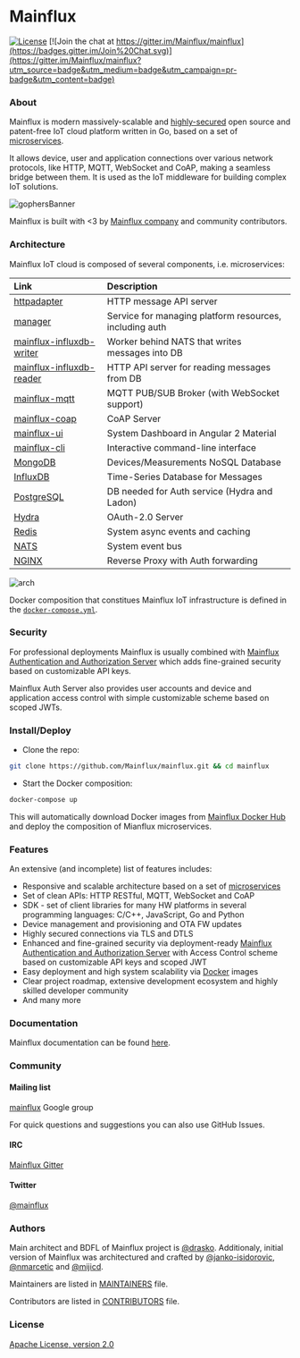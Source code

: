 # Mainflux

[![License](https://img.shields.io/badge/license-Apache%20v2.0-blue.svg)](LICENSE)
[![Join the chat at https://gitter.im/Mainflux/mainflux](https://badges.gitter.im/Join%20Chat.svg)](https://gitter.im/Mainflux/mainflux?utm_source=badge&utm_medium=badge&utm_campaign=pr-badge&utm_content=badge)

### About
Mainflux is modern massively-scalable and [highly-secured](#security) open source and patent-free IoT cloud platform written in Go, based on a set of [microservices](#architecture).

It allows device, user and application connections over various network protocols, like HTTP, MQTT, WebSocket and CoAP, making a seamless bridge between them. It is used as the IoT middleware for building complex IoT solutions.

![gophersBanner](https://github.com/mainflux/mainflux-doc/blob/master/img/gopherBanner.jpg)

Mainflux is built with <3 by [Mainflux company](https://www.mainflux.com/) and community contributors.

### Architecture
Mainflux IoT cloud is composed of several components, i.e. microservices:

| Link          | Description           |
|:--------------|:----------------------|
| [httpadapter](https://github.com/mainflux/mainflux-httpadapter) | HTTP message API server |
| [manager](https://github.com/mainflux/manager) | Service for managing platform resources, including auth |
| [mainflux-influxdb-writer](https://github.com/mainflux/mainflux-influxdb-writer) | Worker behind NATS that writes messages into DB |
| [mainflux-influxdb-reader](https://github.com/mainflux/mainflux-influxdb-reader) | HTTP API server for reading messages from DB |
| [mainflux-mqtt](https://github.com/mainflux/mainflux-mqtt) | MQTT PUB/SUB Broker (with WebSocket support) |
| [mainflux-coap](https://github.com/mainflux/mainflux-coap) | CoAP Server |
| [mainflux-ui](https://github.com/mainflux/mainflux-ui)     | System Dashboard in Angular 2 Material |
| [mainflux-cli](https://github.com/mainflux/mainflux-cli)   | Interactive command-line interface |
| [MongoDB](https://github.com/mongodb/mongo)                | Devices/Measurements NoSQL Database |
| [InfluxDB](https://github.com/influxdata/influxdb)         | Time-Series Database for Messages |
| [PostgreSQL](https://github.com/postgres/postgres)        | DB needed for Auth service (Hydra and Ladon) |
| [Hydra](https://github.com/ory/hydra)                      | OAuth-2.0 Server |
| [Redis](https://github.com/antirez/redis)                  | System async events and caching |
| [NATS](https://github.com/nats-io/gnatsd)                  | System event bus |
| [NGINX](https://github.com/nginx/nginx)                    | Reverse Proxy with Auth forwarding |

![arch](https://raw.githubusercontent.com/mainflux/mainflux-doc/master/img/Architecture.png)

Docker composition that constitues Mainflux IoT infrastructure is defined in the [`docker-compose.yml`](https://github.com/Mainflux/mainflux/blob/master/docker-compose.yml).

### Security
For professional deployments Mainflux is usually combined with [Mainflux Authentication and Authorization Server](https://github.com/mainflux/mainflux-auth-server) which adds fine-grained security based on customizable API keys.

Mainflux Auth Server also provides user accounts and device and application access control with simple customizable scheme based on scoped JWTs.

### Install/Deploy
 
- Clone the repo:
```bash
git clone https://github.com/Mainflux/mainflux.git && cd mainflux
```

- Start the Docker composition:
```bash
docker-compose up
```

This will automatically download Docker images from [Mainflux Docker Hub](https://hub.docker.com/u/mainflux/) and deploy the composition of Mianflux microservices.

### Features
An extensive (and incomplete) list of features includes:
- Responsive and scalable architecture based on a set of [microservices](https://en.wikipedia.org/wiki/Microservices)
- Set of clean APIs: HTTP RESTful, MQTT, WebSocket and CoAP
- SDK - set of client libraries for many HW platforms in several programming languages: C/C++, JavaScript, Go and Python
- Device management and provisioning and OTA FW updates
- Highly secured connections via TLS and DTLS
- Enhanced and fine-grained security via deployment-ready [Mainflux Authentication and Authorization Server](https://github.com/mainflux/mainflux-auth-server) with Access Control scheme based on customizable API keys and scoped JWT
- Easy deployment and high system scalability via [Docker](https://www.docker.com/) images
- Clear project roadmap, extensive development ecosystem and highly skilled developer community
- And many more

### Documentation
Mainflux documentation can be found [here](http://mainflux.io/).

### Community
#### Mailing list
[mainflux](https://groups.google.com/forum/#!forum/mainflux) Google group

For quick questions and suggestions you can also use GitHub Issues.

#### IRC
[Mainflux Gitter](https://gitter.im/Mainflux/mainflux?utm_source=badge&utm_medium=badge&utm_campaign=pr-badge&utm_content=badge)

#### Twitter
[@mainflux](https://twitter.com/mainflux)

### Authors
Main architect and BDFL of Mainflux project is [@drasko](https://github.com/drasko). Additionaly, initial version of Mainflux was architectured and crafted by [@janko-isidorovic](https://github.com/janko-isidorovic), [@nmarcetic](https://github.com/nmarcetic) and [@mijicd](https://github.com/mijicd).

Maintainers are listed in [MAINTAINERS](MAINTAINERS) file.

Contributors are listed in [CONTRIBUTORS](CONTRIBUTORS) file.

### License
[Apache License, version 2.0](LICENSE)
